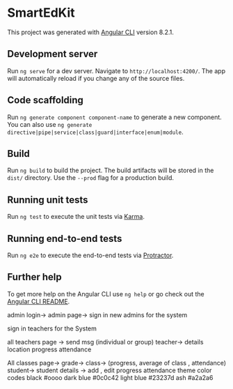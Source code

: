 # SmartEdKit

This project was generated with [Angular CLI](https://github.com/angular/angular-cli) version 8.2.1.

## Development server

Run `ng serve` for a dev server. Navigate to `http://localhost:4200/`. The app will automatically reload if you change any of the source files.

## Code scaffolding

Run `ng generate component component-name` to generate a new component. You can also use `ng generate directive|pipe|service|class|guard|interface|enum|module`.

## Build

Run `ng build` to build the project. The build artifacts will be stored in the `dist/` directory. Use the `--prod` flag for a production build.

## Running unit tests

Run `ng test` to execute the unit tests via [Karma](https://karma-runner.github.io).

## Running end-to-end tests

Run `ng e2e` to execute the end-to-end tests via [Protractor](http://www.protractortest.org/).

## Further help

To get more help on the Angular CLI use `ng help` or go check out the [Angular CLI README](https://github.com/angular/angular-cli/blob/master/README.md).




admin login-> admin page-> sign in new admins for the system

  sign in teachers for the System


  all teachers page ->
                send msg (individual or group)
                teacher->
                    details
                    location
                    progress
                    attendance


  All classes page->
                grade->
                  class-> (progress, average of class , attendance)
                    student->
                      student details -> add , edit
                      progress
                      attendance
theme color codes black #oooo dark blue #0c0c42 light blue #23237d ash #a2a2a6